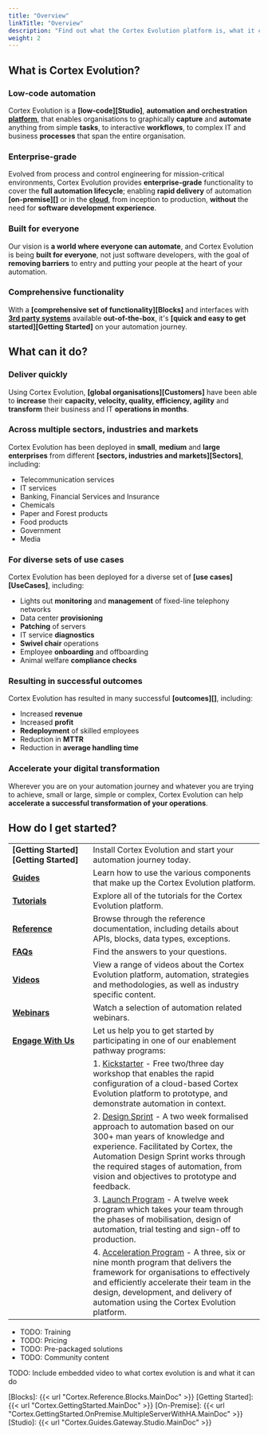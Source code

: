 ```yaml
---
title: "Overview"
linkTitle: "Overview"
description: "Find out what the Cortex Evolution platform is, what it can do, and how you can get started?"
weight: 2
---
```


## What is Cortex Evolution?

### Low-code automation

Cortex Evolution is a **[low-code][Studio]**, **automation and orchestration [platform](../TODO-platformarchitecture)**, that enables organisations to graphically **capture** and **automate** anything from simple **tasks**, to interactive **workflows**, to complex IT and business **processes** that span the entire organisation.

### Enterprise-grade

Evolved from process and control engineering for mission-critical environments, Cortex Evolution provides **enterprise-grade** functionality to cover the **full automation lifecycle**; enabling **rapid delivery** of automation **[on-premise][]** or in the **[cloud](../TODO-deploycloud)**, from inception to production, **without** the need for **software development experience**.

### Built for everyone

Our vision is **a world where everyone can automate**, and Cortex Evolution is being **built for everyone**, not just software developers, with the goal of **removing barriers** to entry and putting your people at the heart of your automation.

### Comprehensive functionality

With a **[comprehensive set of functionality][Blocks]** and interfaces with **[3rd party systems](../TODO-3rdpartysystems)** available **out-of-the-box**, it's **[quick and easy to get started][Getting Started]** on your automation journey.

## What can it do?

### Deliver quickly

Using Cortex Evolution, **[global organisations][Customers]** have been able to **increase** their **capacity, velocity, quality, efficiency, agility** and **transform** their business and IT **operations in months**.

### Across multiple sectors, industries and markets

Cortex Evolution has been deployed in **small**, **medium** and **large enterprises** from different **[sectors, industries and markets][Sectors]**, including:

* Telecommunication services
* IT services
* Banking, Financial Services and Insurance
* Chemicals
* Paper and Forest products
* Food products
* Government
* Media

### For diverse sets of use cases

Cortex Evolution has been deployed for a diverse set of **[use cases][UseCases]**, including:

* Lights out **monitoring** and **management** of fixed-line telephony networks
* Data center **provisioning**
* **Patching** of servers
* IT service **diagnostics**
* **Swivel chair** operations
* Employee **onboarding** and offboarding
* Animal welfare **compliance checks**

### Resulting in successful outcomes

Cortex Evolution has resulted in many successful **[outcomes][]**, including:

* Increased **revenue**
* Increased **profit**
* **Redeployment** of skilled employees
* Reduction in **MTTR**
* Reduction in **average handling time**

### Accelerate your digital transformation

Wherever you are on your automation journey and whatever you are trying to achieve, small or large, simple or complex, Cortex Evolution can help **accelerate a successful transformation of your operations**.

## How do I get started?

|||
|-----------|-------------|
|**[Getting&nbsp;Started][Getting Started]**|Install Cortex Evolution and start your automation journey today.|
|**[Guides](TODO)**|Learn how to use the various components that make up the Cortex Evolution platform.|
|**[Tutorials](TODO)**|Explore all of the tutorials for the Cortex Evolution platform.|
|**[Reference](TODO)**|Browse through the reference documentation, including details about APIs, blocks, data types, exceptions.|
|**[FAQs](TODO)**|Find the answers to your questions.|
|**[Videos](TODO)**|View a range of videos about the Cortex Evolution platform, automation, strategies and methodologies, as well as industry specific content.|
|**[Webinars](TODO)**|Watch a selection of automation related webinars.|
|**[Engage&nbsp;With&nbsp;Us](TODO)**|Let us help you to get started by participating in one of our enablement pathway programs:
||1. [Kickstarter](TODO) - Free two/three day workshop that enables the rapid configuration of a cloud-based Cortex Evolution platform to prototype, and demonstrate automation in context.|
||2. [Design Sprint](TODO) - A two week formalised approach to automation based on our 300+ man years of knowledge and experience. Facilitated by Cortex, the Automation Design Sprint works through the required stages of automation, from vision and objectives to prototype and feedback.|
||3. [Launch Program](TODO) - A twelve week program which takes your team through the phases of mobilisation, design of automation, trial testing and sign-off to production.|
||4. [Acceleration Program](TODO) - A three, six or nine month program that delivers the framework for organisations to effectively and efficiently accelerate their team in the design, development, and delivery of automation using the Cortex Evolution platform.|

* TODO: Training
* TODO: Pricing
* TODO: Pre-packaged solutions
* TODO: Community content

TODO: Include embedded video to what cortex evolution is and what it can do

[Blocks]: {{< url "Cortex.Reference.Blocks.MainDoc" >}}
[Getting Started]: {{< url "Cortex.GettingStarted.MainDoc" >}}
[On-Premise]: {{< url "Cortex.GettingStarted.OnPremise.MultipleServerWithHA.MainDoc" >}}
[Studio]: {{< url "Cortex.Guides.Gateway.Studio.MainDoc" >}}
